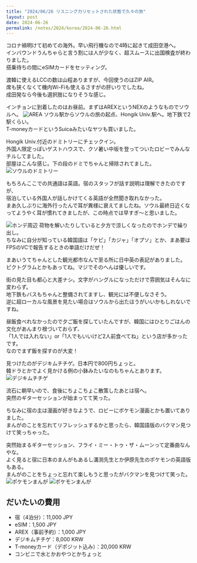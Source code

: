 ```yaml
---
title: "2024/06/26 リスニング力リセットされた状態で久々の旅"
layout: post
date: 2024-06-26
permalink: /notes/2024/korea/2024-06-26.html
---
```


コロナ禍明けて初めての海外。早い飛行機なので4時に起きて成田空港へ。  
インバウンドうんちゃらと言う割には人が少なく、超スムースに出国検査が終わりました。  
搭乗待ちの間にeSIMカードをセッティング。
  

渡韓に使えるLCCの数は山程ありますが、今回使うのはZIP AIR。  
席も狭くなくて機内Wi-Fiも使えるさすがの肝いりでしたね。  
成田発なら今後も選択肢になりそうな感じ。  
  
インチョンに到着したのはお昼前。まずはAREXというNEXのようなものでソウルへ。
![AREA](https://images.rock54.net/travel/2024korea/01.jpg "AREX") 
ソウル駅からソウルの旅の起点、Hongik Univ.駅へ。地下鉄で2駅くらい。  
T-moneyカードというSuicaみたいなヤツも買いました。  
  
Hongik Univ.付近のドミトリーにチェックイン。  
外国人限定っぽいゲストハウスで、クソ暑い中坂を登ってついたロビーでみんなチルしてました。  
部屋はこんな感じ。下の段のドミでちゃんと掃除されてました。
![ソウルのドミトリー](https://images.rock54.net/travel/2024korea/02.jpg "ソウルのドミトリー") 
  
もちろんここでの共通語は英語。宿のスタッフが話す説明は理解できたのですが、  
宿泊している外国人が話しかけてくる英語が全然聞き取れなかった。  
まあ久しぶりに海外行ったんで耳が異様に衰えてましたね。ソウル最終日近くなってようやく耳が慣れてきましたが、この時点では早すぎ〜と思いました。  
  
![ホンデ周辺](https://images.rock54.net/travel/2024korea/03.jpg "ホンデ周辺") 
荷物を解いたりしていると夕方で涼しくなったのでホンデで繰り出し。  
ちなみに自分が知っている韓国語は「ケピ」「カジャ」「オプソ」とか、まあ要はFPSのVCで報告するときの単語だけだぜ！  
  
まあいうてちゃんとした観光都市なんで至る所に日中英の表記がありました。  
ピクトグラムとかもあってね。マジでそのへんは優しいです。
  
街の見た目も都心と大差ナシ。文字がハングルになっただけで雰囲気はそんなに変わらず。  
地下鉄もバスもちゃんと整備されてますし、観光には不便しなさそう。  
逆に超ローカルな風景を見たい場合はソウルから出たほうがいいかもしれないですね。
  
昼飯食べれなかったので夕ご飯を探していたんですが、韓国にはひとりごはんの文化があんまり根づいておらず、  
「1人では入れない」or「1人でもいいけど2人前食べてね」という店が多かったです。  
なのでまず飯を探すのが大変！  
  
見つけたのがデジキムチチゲ。日本円で800円ちょっと。  
韓ドラとかでよく見かける例の小鉢みたいなのもちゃんとあります。
![デジキムチチゲ](https://images.rock54.net/travel/2024korea/04.jpg "デジキムチチゲ") 
  
流石に朝早いので、食後にちょこちょこ散策したあとは宿へ。  
突然のギターセッションが始まってて笑った。  
  
ちなみに宿の主は漫画が好きなようで、ロビーにポケモン漫画とかも置いてありました。  
まんがのことを忘れてリフレッシュするかと思ったら、韓国語版のバクマン見つけて笑っちゃった。


突然始まるギターセッション、フライ・ミー・トゥ・ザ・ムーンって定番曲なんやな。  
よく見ると宿に日本のまんがもあるし溝渕先生とか伊原先生のポケモンの英語版もある。  
まんがのことをちょっと忘れて楽しもうと思ったがバクマンを見つけて笑った。
![ポケモンまんが](https://images.rock54.net/travel/2024korea/05.jpg "ポケモンまんが") 
![ポケモンまんが](https://images.rock54.net/travel/2024korea/06.jpg "ポケモンまんが") 

## だいたいの費用
- 宿（4泊分）：11,000 JPY
- eSIM：1,500 JPY
- AREX（事前予約）：1,000 JPY
- デジキムチチゲ：8,000 KRW
- T-moneyカード（デポジット込み）：20,000 KRW
- コンビニで水とかおやつとかちょっと
